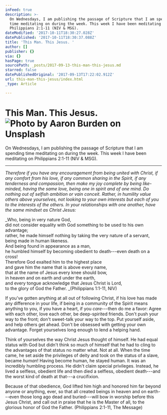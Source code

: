 ```yaml
---
inFeed: true
description: >-
  On Wednesdays, I am publishing the passage of Scripture that I am spending
  time meditating on during the week. This week I have been meditating on
  Philippians 2:1-11 (NIV & MSG). 
dateModified: '2017-10-11T18:30:27.028Z'
datePublished: '2017-10-11T18:30:37.088Z'
title: 'This Man. This Jesus. '
author: []
publisher: {}
via: {}
hasPage: true
sourcePath: _posts/2017-09-13-this-man-this-jesus.md
starred: false
datePublishedOriginal: '2017-09-13T17:22:02.912Z'
url: this-man-this-jesus/index.html
_type: Article

---
```

# This Man. This Jesus. ![Photo by Aaron Burden on Unsplash](https://the-grid-user-content.s3-us-west-2.amazonaws.com/8ae72257-21db-4a43-9779-a6e5a2a35ab6.jpg)

On Wednesdays, I am publishing the passage of Scripture that I am spending time meditating on during the week. This week I have been meditating on Philippians 2:1-11 (NIV & MSG). 

---

_Therefore if you have any encouragement from being united with Christ, if any comfort from his love, if any common sharing in the Spirit, if any tenderness and compassion, then make my joy complete by being like-minded, having the same love, being one in spirit and of one mind. Do nothing out of selfish ambition or vain conceit. Rather, in humility value others above yourselves, not looking to your own interests but each of you to the interests of the others. In your relationships with one another, have the same mindset as Christ Jesus:_

_Who, being in very nature God,   
did not consider equality with God something to be used to his own advantage;   
rather, he made himself nothing by taking the very nature of a servant,  
being made in human likeness.  
And being found in appearance as a man,  
he humbled himself by becoming obedient to death---even death on a cross!  
Therefore God exalted him to the highest place  
and gave him the name that is above every name,  
that at the name of Jesus every knee should bow,  
in heaven and on earth and under the earth,  
and every tongue acknowledge that Jesus Christ is Lord,  
to the glory of God the Father. _(Philippians 1:1-11, NIV)

If you've gotten anything at all out of following Christ, if his love has made any difference in your life, if being in a community of the Spirit means anything to you, if you have a heart, if you _care_---then do me a favor: Agree with each other, love each other, be deep-spirited friends. Don't push your way to the front; don't sweet-talk your way to the top. Put yourself aside, and help others get ahead. Don't be obsessed with getting your own advantage. Forget yourselves long enough to lend a helping hand.

Think of yourselves the way Christ Jesus thought of himself. He had equal status with God but didn't think so much of himself that he had to cling to the advantages of that status no matter what. Not at all. When the time came, he set aside the privileges of deity and took on the status of a slave, became _human_! Having become human, he stayed human. It was an incredibly humbling process. He didn't claim special privileges. Instead, he lived a selfless, obedient life and then died a selfless, obedient death---and the worst kind of death at that---a crucifixion.

Because of that obedience, God lifted him high and honored him far beyond anyone or anything, ever, so that all created beings in heaven and on earth---even those long ago dead and buried---will bow in worship before this Jesus Christ, and call out in praise that he is the Master of all, to the glorious honor of God the Father. (Philippians 2:1-11, The Message)